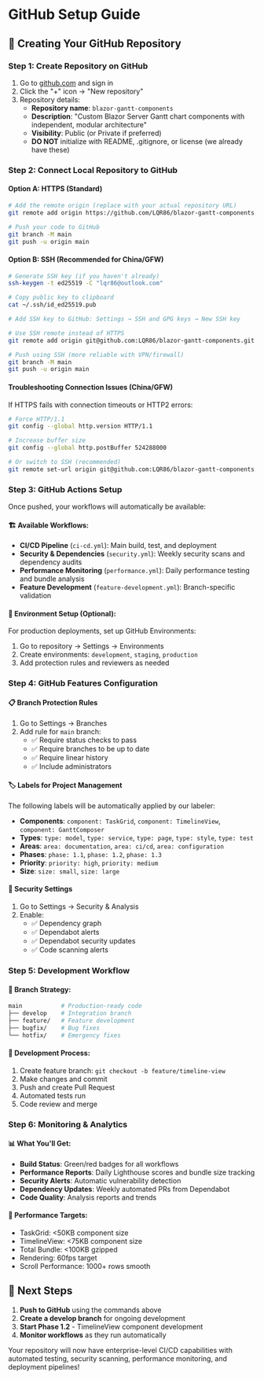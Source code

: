 # GitHub Setup Guide

## 🚀 Creating Your GitHub Repository

### Step 1: Create Repository on GitHub
1. Go to [github.com](https://github.com) and sign in
2. Click the "+" icon → "New repository"
3. Repository details:
   - **Repository name**: `blazor-gantt-components`
   - **Description**: "Custom Blazor Server Gantt chart components with independent, modular architecture"
   - **Visibility**: Public (or Private if preferred)
   - **DO NOT** initialize with README, .gitignore, or license (we already have these)

### Step 2: Connect Local Repository to GitHub

#### Option A: HTTPS (Standard)
```bash
# Add the remote origin (replace with your actual repository URL)
git remote add origin https://github.com/LQR86/blazor-gantt-components.git

# Push your code to GitHub
git branch -M main
git push -u origin main
```

#### Option B: SSH (Recommended for China/GFW)
```bash
# Generate SSH key (if you haven't already)
ssh-keygen -t ed25519 -C "lqr86@outlook.com"

# Copy public key to clipboard
cat ~/.ssh/id_ed25519.pub

# Add SSH key to GitHub: Settings → SSH and GPG keys → New SSH key

# Use SSH remote instead of HTTPS
git remote add origin git@github.com:LQR86/blazor-gantt-components.git

# Push using SSH (more reliable with VPN/firewall)
git branch -M main
git push -u origin main
```

#### Troubleshooting Connection Issues (China/GFW)
If HTTPS fails with connection timeouts or HTTP2 errors:
```bash
# Force HTTP/1.1
git config --global http.version HTTP/1.1

# Increase buffer size
git config --global http.postBuffer 524288000

# Or switch to SSH (recommended)
git remote set-url origin git@github.com:LQR86/blazor-gantt-components.git
```

### Step 3: GitHub Actions Setup
Once pushed, your workflows will automatically be available:

#### 🏗️ **Available Workflows:**
- **CI/CD Pipeline** (`ci-cd.yml`): Main build, test, and deployment
- **Security & Dependencies** (`security.yml`): Weekly security scans and dependency audits
- **Performance Monitoring** (`performance.yml`): Daily performance testing and bundle analysis
- **Feature Development** (`feature-development.yml`): Branch-specific validation

#### 🔧 **Environment Setup (Optional):**
For production deployments, set up GitHub Environments:
1. Go to repository → Settings → Environments
2. Create environments: `development`, `staging`, `production`
3. Add protection rules and reviewers as needed

### Step 4: GitHub Features Configuration

#### 📋 **Branch Protection Rules**
1. Go to Settings → Branches
2. Add rule for `main` branch:
   - ✅ Require status checks to pass
   - ✅ Require branches to be up to date
   - ✅ Require linear history
   - ✅ Include administrators

#### 🏷️ **Labels for Project Management**
The following labels will be automatically applied by our labeler:
- **Components**: `component: TaskGrid`, `component: TimelineView`, `component: GanttComposer`
- **Types**: `type: model`, `type: service`, `type: page`, `type: style`, `type: test`
- **Areas**: `area: documentation`, `area: ci/cd`, `area: configuration`
- **Phases**: `phase: 1.1`, `phase: 1.2`, `phase: 1.3`
- **Priority**: `priority: high`, `priority: medium`
- **Size**: `size: small`, `size: large`

#### 🔐 **Security Settings**
1. Go to Settings → Security & Analysis
2. Enable:
   - ✅ Dependency graph
   - ✅ Dependabot alerts
   - ✅ Dependabot security updates
   - ✅ Code scanning alerts

### Step 5: Development Workflow

#### 🌊 **Branch Strategy:**
```bash
main           # Production-ready code
├── develop    # Integration branch
├── feature/   # Feature development
├── bugfix/    # Bug fixes
└── hotfix/    # Emergency fixes
```

#### 🔄 **Development Process:**
1. Create feature branch: `git checkout -b feature/timeline-view`
2. Make changes and commit
3. Push and create Pull Request
4. Automated tests run
5. Code review and merge

### Step 6: Monitoring & Analytics

#### 📊 **What You'll Get:**
- **Build Status**: Green/red badges for all workflows
- **Performance Reports**: Daily Lighthouse scores and bundle size tracking
- **Security Alerts**: Automatic vulnerability detection
- **Dependency Updates**: Weekly automated PRs from Dependabot
- **Code Quality**: Analysis reports and trends

#### 🎯 **Performance Targets:**
- TaskGrid: <50KB component size
- TimelineView: <75KB component size
- Total Bundle: <100KB gzipped
- Rendering: 60fps target
- Scroll Performance: 1000+ rows smooth

## 🎉 Next Steps

1. **Push to GitHub** using the commands above
2. **Create a develop branch** for ongoing development
3. **Start Phase 1.2** - TimelineView component development
4. **Monitor workflows** as they run automatically

Your repository will now have enterprise-level CI/CD capabilities with automated testing, security scanning, performance monitoring, and deployment pipelines!
